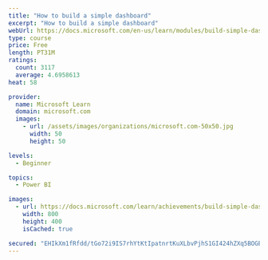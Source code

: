 ```yaml
---
title: "How to build a simple dashboard"
excerpt: "How to build a simple dashboard"
webUrl: https://docs.microsoft.com/en-us/learn/modules/build-simple-dashboard/
type: course
price: Free
length: PT31M
ratings:
  count: 3117
  average: 4.6958613
heat: 58

provider:
  name: Microsoft Learn
  domain: microsoft.com
  images:
    - url: /assets/images/organizations/microsoft.com-50x50.jpg
      width: 50
      height: 50

levels:
  - Beginner

topics:
  - Power BI

images:
  - url: https://docs.microsoft.com/learn/achievements/build-simple-dashboard-social.png
    width: 800
    height: 400
    isCached: true

secured: "EHIkXm1fRfdd/tGo72i9IS7rhYtKtIpatnrtKuXLbvPjhS1GI424hZXq5BOGBH0AEaJAUSdUlLfZnTgPGjdOipsjpS1cntH83SsM2FO7serSFpldP4Pt9Xv69QVKrBG4KNXhNrrfETzxKWo/jU+IsswhE/33n8an4wIJf5OJ8nqlHIMTEZwRoUOhkfXn8l710ql2LMIMEYcIYzwsp3QxLd3nBaVA+u+PLNMl5qnX2g2JgsCp4NMoPhnBvKUQIi3qqa+1mOkyq+xz68/uwlC0q3CNErLg4W1/8Tfr1FZdBE0ZwOlILNcBfk0TAGyju5J4dk6qjmBUroffxpKsPPk1h0h9MLuAE0s+DoCdUnKd2r/YYTZnk/QW5Yv2X+47zXYfwmfxXmqpJrjOXMrs5fAWeF7ayE+OlAhDZQuv/fdthaw=;4aiHyunKy4igqr4exZFDxw=="
---
```


